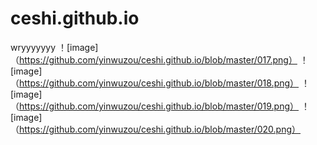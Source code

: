 # ceshi.github.io
wryyyyyyy
！[image]（https://github.com/yinwuzou/ceshi.github.io/blob/master/017.png）
！[image]（https://github.com/yinwuzou/ceshi.github.io/blob/master/018.png）
！[image]（https://github.com/yinwuzou/ceshi.github.io/blob/master/019.png）
！[image]（https://github.com/yinwuzou/ceshi.github.io/blob/master/020.png）
